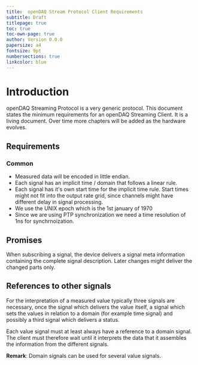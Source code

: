 ```yaml
---
title:  openDAQ Stream Protocol Client Requirements
subtitle: Draft
titlepage: true
toc: true
toc-own-page: true
author: Version 0.0.0
papersize: a4
fontsize: 9pt
numbersections: true
linkcolor: blue
---
```


# Introduction

openDAQ Streaming Protocol is a very generic protocol. This document states the minimum requirements for an openDAQ Streaming Client.
It is a living document. Over time more chapters will be added as the hardware evolves.

## Requirements

### Common 

- Measured data will be encoded in little endian.
- Each signal has an implicit time / domain that follows a linear rule.
- Each signal has it's own start time for the implicit time rule. Start times might not fit into the output rate grid, since channels might have different delay in signal processing.
- We use the UNIX epoch which is the 1st january of 1970
- Since we are using PTP synchronization we need a time resolution of 1ns for synchrnoization.

## Promises

When subscribing a signal, the device delivers a signal meta information containing the complete signal description. Later changes might deliver the changed parts only.

## References to other signals

For the interpretation of a measured value typically three signals are necessary, once the signal which delivers the value itself, a signal which sets the values in relation to a domain (for example time signal) and possibly a third signal which delivers a status. 

Each value signal must at least always have a reference to a domain signal. The client must therefore wait until it interprets the data that it assembles the information from the different signals.

__Remark__: Domain signals can be used for several value signals.
